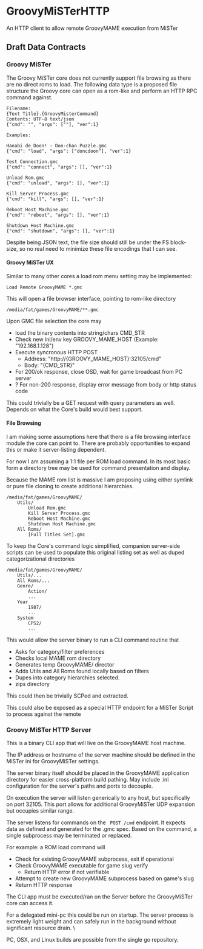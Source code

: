 # GroovyMiSTerHTTP
An HTTP client to allow remote GroovyMAME execution from MiSTer

## Draft Data Contracts

### Groovy MiSTer

The Groovy MiSTer core does not currently support file browsing as there are no direct roms to load.
The following data type is a proposed file structure the Groovy core can open as a rom-like and perform
an HTTP RPC command against.

```
Filename:
{Text Title}.{GroovyMisterCommand}
Contents: UTF-8 text/json
{"cmd": "", "args": [""], "ver":1}

Examples:

Hanabi de Doon! - Don-chan Puzzle.gmc
{"cmd": "load", "args": ["doncdoon"], "ver":1}

Test Connection.gmc
{"cmd": "connect", "args": [], "ver":1}

Unload Rom.gmc
{"cmd": "unload", "args": [], "ver":1}

Kill Server Process.gmc
{"cmd": "kill", "args": [], "ver":1}

Reboot Host Machine.gmc
{"cmd": "reboot", "args": [], "ver":1}

Shutdown Host Machine.gmc
{"cmd": "shutdown", "args": [], "ver":1}
```

Despite being JSON text, the file size should still be under the FS block-size, so no real need to minimize these file encodings that I can see.

#### Groovy MiSTer UX

Similar to many other cores a load rom menu setting may be implemented:
```
Load Remote GroovyMAME *.gmc
```

This will open a file browser interface, pointing to rom-like directory
```
/media/fat/games/GroovyMAME/**.gmc
```

Upon GMC file selection the core may
- load the binary contents into string/chars CMD_STR
- Check new ini/env key GROOVY_MAME_HOST (Example: "192.168.1.128")
- Execute syncronous HTTP POST
  - Address: "http://{GROOVY_MAME_HOST}:32105/cmd"
  - Body: "{CMD_STR}"
- For 200/ok response, close OSD, wait for game broadcast from PC server
- ? For non-200 response, display error message from body or http status code

This could trivially be a GET request with query parameters as well. Depends on what the Core's build would best support.

#### File Browsing
I am making some assumptions here that there is a file browsing interface module the core
can point to. There are probably opportunities to expand this or make it server-listing dependent.

For now I am assuming a 1:1 file per ROM load command. In its most basic form a directory tree may be used for
command presentation and display.

Because the MAME rom list is massive I am proposing using either symlink or pure file cloning to create additional hierarchies.
```
/media/fat/games/GroovyMAME/
    Utils/
        Unload Rom.gmc
        Kill Server Process.gmc
        Reboot Host Machine.gmc
        Shutdown Host Machine.gmc
    All Roms/
        [Full Titles Set].gmc
```

To keep the Core's command logic simplified, companion server-side scripts can be used to populate this original listing set as well as duped categorizational directories

```
/media/fat/games/GroovyMAME/
    Utils/...
    All Roms/...
    Genre/
        Action/
        ...
    Year
        1987/
        ...
    System
        CPS2/
        ...
```

This would allow the server binary to run a CLI command routine that
- Asks for category/filter preferences
- Checks local MAME rom directory
- Generates temp GroovyMAME/ director
- Adds Utils and All Roms found locally based on filters
- Dupes into category hierarchies selected.
- zips directory

This could then be trivially SCPed and extracted.

This could also be exposed as a special HTTP endpoint for a MiSTer Script to process against the remote

### Groovy MiSTer HTTP Server

This is a binary CLI app that will live on the GroovyMAME host machine.

The IP address or hostname of the server machine should be defined in the MiSTer ini for GroovyMiSTer settings.

The server binary itself should be placed in the GroovyMAME application directory for easier cross-platform build pathing. May include .ini configuration for the server's paths and ports to decouple.

On execution the server will listen generically to any host, but specifically on port 32105. This port allows for additional GroovyMiSTer UDP expansion but occupies similar range.

The server listens for commands on the ` POST /cmd` endpoint. It expects data as defined and generated for the .gmc spec.
Based on the command, a single subprocess may be terminated or replaced.

For example: a ROM load command will
- Check for existing GroovyMAME subprocess, exit if operational
- Check GroovyMAME executable for game slug verify
    - Return HTTP error if not verifiable
- Attempt to create new GroovyMAME subprocess based on game's slug
- Return HTTP response

The CLI app must be executed/ran on the Server before the GroovyMiSTer core can access it.

For a delegated mini-pc this could be run on startup. The server process is extremely light weight and can safely run in the background without significant resource drain. \

PC, OSX, and Linux builds are possible from the single go repository.